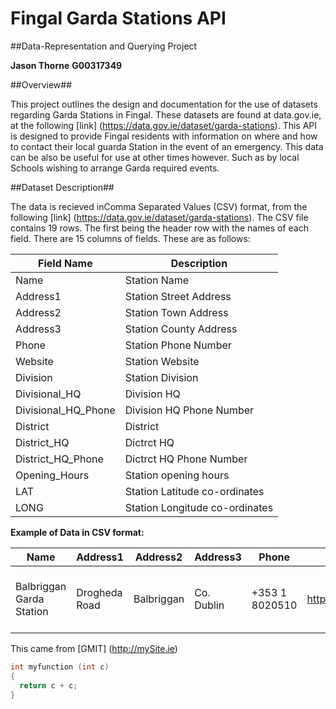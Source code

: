 # Fingal Garda Stations API


##Data-Representation and Querying Project


**Jason Thorne**
**G00317349**


##Overview##

This project outlines the design and documentation for the use of datasets regarding Garda Stations in Fingal.
These datasets are found at data.gov.ie, at the following [link] (https://data.gov.ie/dataset/garda-stations).
This API is designed to provide Fingal residents with information on where and how to contact their local guarda Station in the event of an emergency. This data can be also be useful for use at other times however. Such as by local Schools wishing to arrange Garda required events.  


##Dataset Description##

The data is recieved inComma Separated Values (CSV) format, from the following [link] (https://data.gov.ie/dataset/garda-stations).
The CSV file contains 19 rows. The first being the header row with the names of each field.
There are 15 columns of fields. These are as follows: 


Field Name | Description 
-----------|------------
Name|Station Name
Address1|Station Street Address
Address2|Station Town Address
Address3|Station County Address
Phone|Station Phone Number
Website|Station Website
Division|Station Division
Divisional_HQ|Division HQ
Divisional_HQ_Phone|Division HQ Phone Number
District|District
District_HQ|Dictrct HQ
District_HQ_Phone|Dictrct HQ Phone Number
Opening_Hours|Station opening hours
LAT|Station Latitude co-ordinates
LONG|Station Longitude co-ordinates
 
 
 

**Example of Data in CSV format:**


Name|Address1|Address2|Address3|Phone|Website|Division|Divisional_HQ|Divisional_HQ_Phone|District|District_HQ|District_HQ_Phone|Opening_Hours|LAT|LONG
-----------|------------|------------|------------|------------|------------|------------|------------|------------|------------|------------|------------|------------|------------|------------
Balbriggan Garda Station|Drogheda Road|Balbriggan|Co. Dublin|+353 1 8020510|http://www.garda.ie/Stations/Default.aspx|Dublin Metropolitan Region Northern Division|Ballymun|+353 1 6664493|Balbriggan|Balbriggan|+353 1 8020510|Open 24hrs |53.61437815|-6.191052919





This came from [GMIT] (http://mySite.ie)


```c
int myfunction (int c)
{
  return c + c;
}
```
